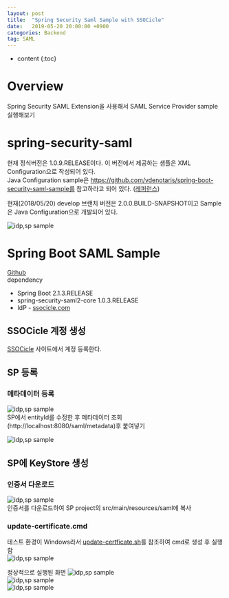 ```yaml
---
layout: post
title:  "Spring Security Saml Sample with SSOCicle"
date:   2019-05-20 20:00:00 +0900
categories: Backend
tag: SAML
---
```


* content
{:toc}

# Overview
Spring Security SAML Extension을 사용해서 SAML Service Provider sample 실행해보기 

# spring-security-saml
현재 정식버전은 1.0.9.RELEASE이다. 이 버전에서 제공하는 샘플은 XML Configuration으로 작성되어 있다.  
 Java Configuration sample은 https://github.com/vdenotaris/spring-boot-security-saml-sample를 참고하라고 되어 있다. ([레퍼런스](https://docs.spring.io/spring-security-saml/docs/1.0.x/reference/htmlsingle/#configuration-java))

 현재(2018/05/20) develop 브랜치 버전은 2.0.0.BUILD-SNAPSHOT이고 Sample은 Java Configuration으로 개발되어 있다.  
 
 ![idp,sp sample]({{site.url}}/assets/images/2019-05/ssocicle-01.png)  

# Spring Boot SAML Sample
 [Github](https://github.com/vdenotaris/spring-boot-security-saml-sample)  
 dependency
 * Spring Boot 2.1.3.RELEASE
 * spring-security-saml2-core 1.0.3.RELEASE
 * IdP - [ssocicle.com](ssocicle.com)

## SSOCicle 계정 생성
 [SSOCicle](ssocicle.com) 사이트에서 계정 등록한다.  

## SP 등록
### 메타데이터 등록
![idp,sp sample]({{site.url}}/assets/images/2019-05/ssocicle-03.png)    
SP에서 entityId를 수정한 후 메타데이터 조회(http://localhost:8080/saml/metadata)후 붙여넣기  

![idp,sp sample]({{site.url}}/assets/images/2019-05/ssocicle-04.png)  

## SP에 KeyStore 생성
### 인증서 다운로드
![idp,sp sample]({{site.url}}/assets/images/2019-05/ssocicle-05.png)   
인증서를 다운로드하여 SP project의 src/main/resources/saml에 복사 

### update-certificate.cmd
테스트 환경이 Windows라서 [update-certficate.sh]( https://github.com/vdenotaris/spring-boot-security-saml-sample/blob/master/src/main/resources/saml/update-certifcate.sh)를 참조하여 cmd로 생성 후 실행함  
![idp,sp sample]({{site.url}}/assets/images/2019-05/ssocicle-06.png)    

정상적으로 실행된 화면
![idp,sp sample]({{site.url}}/assets/images/2019-05/ssocicle-07.png)   
![idp,sp sample]({{site.url}}/assets/images/2019-05/ssocicle-08.png)   
![idp,sp sample]({{site.url}}/assets/images/2019-05/ssocicle-09.png)   
